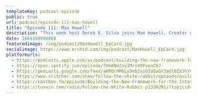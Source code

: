 ```yaml
---
templateKey: podcast-episode
public: true
url: podcast/episode-111-max-howell
title: "Episode 111: Max Howell"
description: "This week host Derek E. Silva joins Max Howell, Creator of Brew and current CEO of Tea, an open source solution building a new framework for the Internet. We take a deep dive into his early days at Apple, the open source revolution, and how tea is creating the tools that developers need to keep on building."
date: 1664388900000
featuredimage: /img/podcast/MaxHowell_EpCard.jpg
socialimage: https://www.orchid.com/img/podcast/MaxHowell_EpCard.jpg
platformurls:
  - https://podcasts.apple.com/us/podcast/building-the-new-framework-for-the-internet-with/id1516705670?i=1000580936240
  - https://open.spotify.com/episode/7HmANm2sy3Mrsm9PveaC6J
  - https://podcasts.google.com/feed/aHR0cHM6Ly9mb2xsb3d0aGV3aGl0ZXJhYmJpdC5saWJzeW4uY29tL3Jzcw/episode/YWY0YWIwYzYtMzQ4ZS00MzZjLWE1MDMtOGM4MDhjMDc0ZjBh?sa=X&ved=0CAUQkfYCahcKEwjg1dOCjbj6AhUAAAAAHQAAAAAQAQ
  - https://www.stitcher.com/show/follow-the-white-rabbit/episode/building-the-new-framework-for-the-internet-with-max-howell-ceo-of-tea-207142604
  - https://castbox.fm/episode/Building-the-New-Framework-for-the-Internet-with-Max-Howell%2C-CEO-of-Tea-id2954358-id535282663?country=us
  - https://tunein.com/radio/Follow-the-White-Rabbit-p1330281/?topicid=187070793
---
```

